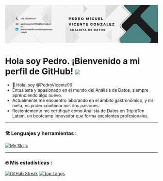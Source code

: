 <div id="header" align="center">
  <img decoding="async" src="https://github.com/PedroVicente96/PedroVicente96/blob/main/banner.png" width="800"/>
</div>

<h1>
  Hola soy Pedro. ¡Bienvenido a mi perfil de GitHub!
  <img decoding="async" src="https://media.giphy.com/media/hvRJCLFzcasrR4ia7z/giphy.gif" width="30px"/>
</h1>


- 👋 Hola, soy @PedroVicente96
- Entusiasta y apasionado en el mundo del Análisis de Datos, siempre aprendiendo algo nuevo.
- Actualmente me encuentro laborando en el ámbito gastronómico, y mi meta, es poder combinar mis dos pasiones.
- Recientemente me certifiqué como Analista de Datos en TripleTen Latam, un bootcamp innovador que forma excelentes profesionales.
---

### :hammer_and_wrench: Lenguajes y herramientas :

[![My Skills](https://skillicons.dev/icons?i=py,sqlite,anaconda,aws,github,linux,html,sklearn,vscode)](https://skillicons.dev)

---

 ### :fire: Mis estadísticas :
[![GitHub Streak](http://github-readme-streak-stats.herokuapp.com?user=PedroVicente96&theme=dark&background=000000)](https://git.io/streak-stats)
[![Top Langs](https://github-readme-stats.vercel.app/api/top-langs/?username=PedroVicente96&layout=compact&theme=vision-friendly-dark)](https://github.com/anuraghazra/github-readme-stats)
<!---
PedroVicente96/PedroVicente96 is a ✨ special ✨ repository because its `README.md` (this file) appears on your GitHub profile.
You can click the Preview link to take a look at your changes.
--->

